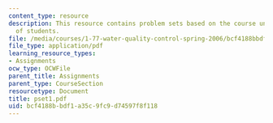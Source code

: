 ```yaml
---
content_type: resource
description: This resource contains problem sets based on the course understanding
  of students.
file: /media/courses/1-77-water-quality-control-spring-2006/bcf4188bbdf1a35c9fc9d74597f8f118_pset1.pdf
file_type: application/pdf
learning_resource_types:
- Assignments
ocw_type: OCWFile
parent_title: Assignments
parent_type: CourseSection
resourcetype: Document
title: pset1.pdf
uid: bcf4188b-bdf1-a35c-9fc9-d74597f8f118
---
```

